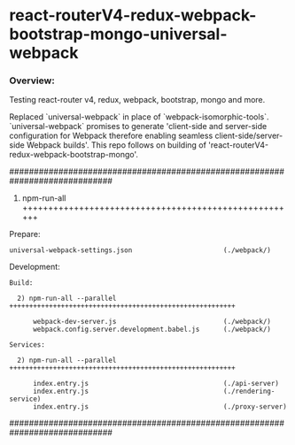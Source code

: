 # react-routerV4-redux-webpack-bootstrap-mongo-universal-webpack

### Overview:
<p>Testing react-router v4, redux, webpack, bootstrap, mongo and more.</p>

<p>Replaced `universal-webpack` in place of `webpack-isomorphic-tools`. `universal-webpack` promises to generate 'client-side and server-side configuration for Webpack therefore enabling seamless client-side/server-side Webpack builds'. This repo follows on building of 'react-routerV4-redux-webpack-bootstrap-mongo'.</p>

#############################################################################

1) npm-run-all ++++++++++++++++++++++++++++++++++++++++++++++++++++++

  Prepare:

    universal-webpack-settings.json                       (./webpack/)

  Development:

    Build:

      2) npm-run-all --parallel +++++++++++++++++++++++++++++++++++++++++++++++++++++++++
      
          webpack-dev-server.js                           (./webpack/)
          webpack.config.server.development.babel.js      (./webpack/)

    Services:
    
      2) npm-run-all --parallel +++++++++++++++++++++++++++++++++++++++++++++++++++++++++
      
          index.entry.js                                  (./api-server)
          index.entry.js                                  (./rendering-service)
          index.entry.js                                  (./proxy-server)

#############################################################################
